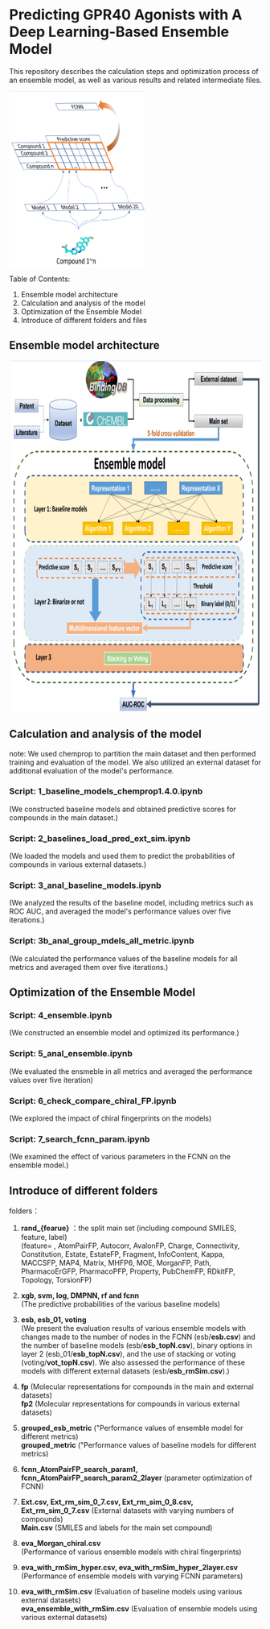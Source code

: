 # Predicting GPR40 Agonists with A Deep Learning-Based Ensemble Model
This repository describes the calculation steps and optimization process of an ensemble model, as well as various results and related intermediate files.

<a href="url"><img src="./docs/image1.png" align="center" height="350" width="270" ></a>

Table of Contents:

1. Ensemble model architecture
2. Calculation and analysis of the model
3. Optimization of the Ensemble Model
4. Introduce of different folders and files

## Ensemble model architecture
<a href="url"><img src="./docs/image2.png" align="center" height="700" width="830" ></a>

## Calculation and analysis of the model
note: We used chemprop to partition the main dataset and then performed training and evaluation of the model. We also utilized an external dataset for additional evaluation of the model's performance.

### Script: **1_baseline_models_chemprop1.4.0.ipynb**  
(We constructed baseline models and obtained predictive scores for compounds in the main dataset.)

### Script: **2_baselines_load_pred_ext_sim.ipynb**  
(We loaded the models and used them to predict the probabilities of compounds in various external datasets.)

### Script: **3_anal_baseline_models.ipynb**  
(We analyzed the results of the baseline model, including metrics such as ROC AUC, and averaged the model's performance values over five iterations.)

### Script: **3b_anal_group_mdels_all_metric.ipynb**  
(We calculated the performance values of the baseline models for all metrics and averaged them over five iterations.)

## Optimization of the Ensemble Model

### Script: **4_ensemble.ipynb**  
(We constructed an ensemble model and optimized its performance.)

### Script: **5_anal_ensemble.ipynb**  
(We evaluated the ensmeble in all metrics and averaged the performance values over five iteration)

### Script: **6_check_compare_chiral_FP.ipynb**  
(We explored the impact of chiral fingerprints on the models)

### Script: **7_search_fcnn_param.ipynb**  
(We examined the effect of various parameters in the FCNN on the ensemble model.)

## Introduce of different folders

folders：

1. **rand_{fearue}** ：the split main set (including compound SMILES, feature, label)  
(feature= , AtomPairFP, Autocorr, AvalonFP, Charge, Connectivity, Constitution, Estate, EstateFP, Fragment, InfoContent, Kappa, MACCSFP, MAP4, Matrix, MHFP6, MOE, MorganFP, Path, PharmacoErGFP, PharmacoPFP, Property, PubChemFP, RDkitFP, Topology, TorsionFP)

2. **xgb, svm, log, DMPNN, rf and fcnn**  
(The predictive probabilities of the various baseline models)

3. **esb, esb_01, voting**  
(We present the evaluation results of various ensemble models with changes made to the number of nodes in the FCNN (esb/**esb.csv**) and the number of baseline models (esb/**esb_topN.csv**), binary options in layer 2 (esb_01/**esb_topN.csv**), and the use of stacking or voting (voting/**vot_topN.csv**). We also assessed the performance of these models with different external datasets (esb/**esb_rmSim.csv**).)  

4. **fp** (Molecular representations for compounds in the main and external datasets)  
 **fp2** (Molecular representations for compounds in various external datasets)

5. **grouped_esb_metric** ("Performance values of ensemble model for different metrics)  
**grouped_metric** ("Performance values of baseline models for different metrics)

6. **fcnn_AtomPairFP_search_param1, fcnn_AtomPairFP_search_param2_2layer** (parameter optimization of FCNN)

7. **Ext.csv, Ext_rm_sim_0_7.csv, Ext_rm_sim_0_8.csv, Ext_rm_sim_0_7.csv** (External datasets with varying numbers of compounds)  
**Main.csv** (SMILES and labels for the main set compound)

8. **eva_Morgan_chiral.csv**  
(Performance of various ensemble models with chiral fingerprints)

9. **eva_with_rmSim_hyper.csv, eva_with_rmSim_hyper_2layer.csv**  
(Performance of ensemble models with varying FCNN parameters)

10. **eva_with_rmSim.csv** (Evaluation of baseline models using various external datasets)  
**eva_ensemble_with_rmSim.csv** (Evaluation of ensemble models using various external datasets)





